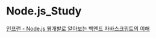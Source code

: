# Node.js_Study
[인프런 - Node.js 웹개발로 알아보는 백엔드 자바스크립트의 이해](https://www.inflearn.com/course/node-js-%EC%9B%B9%EA%B0%9C%EB%B0%9C/)
